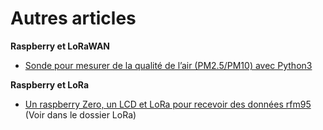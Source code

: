 # Autres articles

**Raspberry et LoRaWAN**

* [Sonde pour mesurer de la qualité de l’air (PM2.5/PM10) avec Python3](https://github.com/ecosensors/ecosensors/tree/main/Articles/Sonde%20MP2-5%20MP10%20AQI)

**Raspberry et LoRa**

* [Un raspberry Zero, un LCD et LoRa pour recevoir des données rfm95](https://github.com/ecosensors/ecosensors/tree/main/Articles/LoRa/rfm95-receiver) (Voir dans le dossier LoRa)

